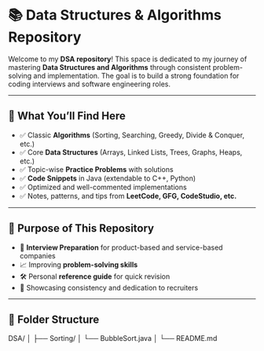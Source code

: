 # 📚 Data Structures & Algorithms Repository

Welcome to my **DSA repository**! This space is dedicated to my journey of mastering **Data Structures and Algorithms** through consistent problem-solving and implementation. The goal is to build a strong foundation for coding interviews and software engineering roles.

---

## 🧠 What You’ll Find Here

- ✅ Classic **Algorithms** (Sorting, Searching, Greedy, Divide & Conquer, etc.)
- ✅ Core **Data Structures** (Arrays, Linked Lists, Trees, Graphs, Heaps, etc.)
- ✅ Topic-wise **Practice Problems** with solutions
- ✅ **Code Snippets** in Java (extendable to C++, Python)
- ✅ Optimized and well-commented implementations
- ✅ Notes, patterns, and tips from **LeetCode, GFG, CodeStudio, etc.**

---

## 🚀 Purpose of This Repository

- 🎯 **Interview Preparation** for product-based and service-based companies
- 📈 Improving **problem-solving skills**
- 🛠️ Personal **reference guide** for quick revision
- 📁 Showcasing consistency and dedication to recruiters

---

## 📂 Folder Structure

DSA/
│
├── Sorting/
│   └── BubbleSort.java
│
└── README.md
